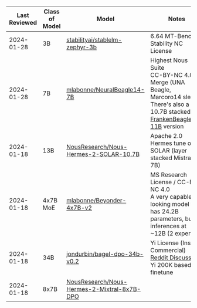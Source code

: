 | Last Reviewed | Class of Model | Model | Notes |
| ---- | ---- | ---- | ---- |
| 2024-01-28 | 3B | [stabilityai/stablelm-zephyr-3b](https://huggingface.co/stabilityai/stablelm-zephyr-3b) | 6.64 MT-Bench<br>Stability NC License |
| 2024-01-28 | 7B | [mlabonne/NeuralBeagle14-7B](https://huggingface.co/mlabonne/NeuralBeagle14-7B) | Highest Nous Suite<br>CC-BY-NC 4.0<br>Merge (UNA Beagle, Marcoro14 slerp)<br>There's also a 10.7B stacked [FrankenBeagle14-11B](https://huggingface.co/mlabonne/FrankenBeagle14-11B) version |
| 2024-01-18 | 13B | [NousResearch/Nous-Hermes-2-SOLAR-10.7B](https://huggingface.co/NousResearch/Nous-Hermes-2-SOLAR-10.7B) | Apache 2.0<br>Hermes tune of SOLAR (layer stacked Mistral 7B) |
| 2024-01-18 | 4x7B MoE | [mlabonne/Beyonder-4x7B-v2](https://huggingface.co/mlabonne/Beyonder-4x7B-v2) | MS Research License / CC-BY-NC 4.0<br>A very capable looking model that has 24.2B parameters, but inferences at ~12B (2 experts) |
| 2024-01-18 | 34B | [jondurbin/bagel-dpo-34b-v0.2](https://huggingface.co/jondurbin/bagel-dpo-34b-v0.2) | Yi License (Instant Commercial)<br>[Reddit Discussion](https://www.reddit.com/r/LocalLLaMA/comments/18w8hfw/bagel_34b_dpo_yi_200k_finetuned_on_everything/)<br>Yi 200K based finetune |
| 2024-01-18 | 8x7B | [NousResearch/Nous-Hermes-2-Mixtral-8x7B-DPO](https://huggingface.co/NousResearch/Nous-Hermes-2-Mixtral-8x7B-DPO) |  |
